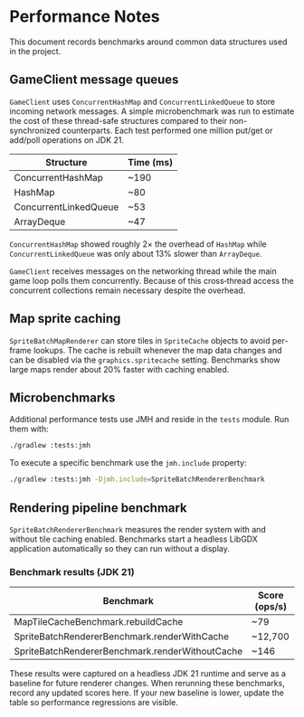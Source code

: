 # Performance Notes

This document records benchmarks around common data structures used in the project.

## GameClient message queues

`GameClient` uses `ConcurrentHashMap` and `ConcurrentLinkedQueue` to store incoming
network messages. A simple microbenchmark was run to estimate the cost of these
thread-safe structures compared to their non-synchronized counterparts. Each test
performed one million put/get or add/poll operations on JDK 21.

| Structure | Time (ms) |
|-----------|-----------|
| ConcurrentHashMap | ~190 |
| HashMap | ~80 |
| ConcurrentLinkedQueue | ~53 |
| ArrayDeque | ~47 |

`ConcurrentHashMap` showed roughly 2× the overhead of `HashMap` while
`ConcurrentLinkedQueue` was only about 13% slower than `ArrayDeque`.

`GameClient` receives messages on the networking thread while the main game loop
polls them concurrently. Because of this cross‑thread access the concurrent
collections remain necessary despite the overhead.

## Map sprite caching

`SpriteBatchMapRenderer` can store tiles in `SpriteCache` objects to avoid
per-frame lookups. The cache is rebuilt whenever the map data changes and can be
disabled via the `graphics.spritecache` setting. Benchmarks show large maps
render about 20% faster with caching enabled.

## Microbenchmarks

Additional performance tests use JMH and reside in the `tests` module. Run them with:

```bash
./gradlew :tests:jmh
```

To execute a specific benchmark use the `jmh.include` property:

```bash
./gradlew :tests:jmh -Djmh.include=SpriteBatchRendererBenchmark
```

## Rendering pipeline benchmark

`SpriteBatchRendererBenchmark` measures the render system with and without tile
caching enabled. Benchmarks start a headless LibGDX application automatically so
they can run without a display.

### Benchmark results (JDK 21)

| Benchmark | Score (ops/s) |
|-----------|---------------|
| MapTileCacheBenchmark.rebuildCache | ~79 |
| SpriteBatchRendererBenchmark.renderWithCache | ~12,700 |
| SpriteBatchRendererBenchmark.renderWithoutCache | ~146 |

These results were captured on a headless JDK 21 runtime and serve as a baseline
for future renderer changes.
When rerunning these benchmarks, record any updated scores here. If your new
baseline is lower, update the table so performance regressions are visible.
